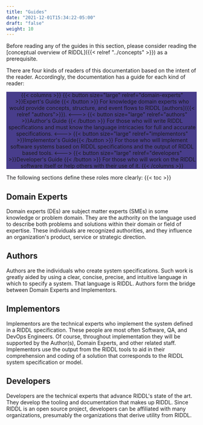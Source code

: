```yaml
---
title: "Guides"
date: "2021-12-01T15:34:22-05:00"
draft: "false"
weight: 10
---
```


Before reading any of the guides in this section, please consider reading 
the [conceptual overview of RIDDL]({{< relref "../concepts" >}}) as a
prerequisite.

There are four kinds of readers of this documentation based on the intent of
the reader. Accordingly, the documentation has a guide for each kind of
reader:

<div style="background-color: darkslateblue; text-align: center; padding-left: 3px">
{{< columns >}}
{{< button size="large" relref="domain-experts" >}}Expert's Guide {{< /button >}}
For knowledge domain experts who would provide concepts, structure, and event 
flows to RIDDL [authors]({{< relref "authors">}}).
<--->
{{< button size="large" relref="authors" >}}Author's Guide {{<  /button >}}
For those who will write RIDDL specifications and must know the language 
intricacies for full and accurate specifications.
<--->
{{< button size="large" relref="implementors" >}}Implementor's Guide{{< /button >}}
For those who will implement software systems based on RIDDL specifications and
the output of RIDDL based tools.
<--->
{{< button size="large" relref="developers" >}}Developer's Guide {{< /button >}}
For those who will work on the RIDDL software itself or help others with their
use of it.
{{< /columns >}}
</div>

The following sections define these roles more clearly:
{{< toc >}}

## Domain Experts
Domain experts (DEs) are subject matter experts (SMEs) in some knowledge 
or problem domain. They are the authority on the language used to describe 
both problems and solutions within their domain or field of expertise. These
individuals are recognized authorities, and they influence an organization's
product, service or strategic direction. 

## Authors

Authors are the individuals who create system specifications. Such work is
greatly aided by using a clear, concise, precise, and intuitive language
in which to specify a system. That language is RIDDL. Authors form the
bridge between Domain Experts and Implementors.


## Implementors
Implementors are the technical experts who implement the system defined in a
RIDDL specification. These people are most often Software, QA, and DevOps
Engineers. Of course, throughout implementation they will be supported by the
Author(s), Domain Experts, and other related staff. Implementors use the output
from the RIDDL tools to aid in their comprehension and coding of a solution
that corresponds to the RIDDL system specification or model.

## Developers
Developers are the technical experts that advance RIDDL's state of the art. They
develop the tooling and documentation that makes up RIDDL. Since RIDDL is an 
open source project, developers can be affiliated with many organizations, 
presumably the organizations that derive utility from RIDDL. 


<!-- FIXME: Reconcile the below with the above.

### Author

### Domain Experts
Domain experts include experts from both business and technical teams. These individuals are recognized authorities and key influencers within the organization. They may or may not be in leadership positions, but they are people who are broadly trusted for their knowledge of business rules/processes and/or systems. These are the [EF Huttons](https://www.youtube.com/watch?v=ByhYlY5WVvQ) of the business. While not comprehensive, these people may be Architects, Analysts, Developers, Managers, QA Engineers, or even Call Center Agents, and line workers from the warehouse.

Domain Experts do not need to be well versed in DDD or Reactive Architecture initially. It is the job of the Author to act as a guide and mentor through these topics. But Domain Experts must be captureContext to change what is for what could be. Reactive Architectures can be very challenging for people to digest. More specifically, quite often techniques used to implement distributed and reactive systems will change user experiences, expectations of consistency and availablity, the means used to monitor and maintain systems and processes, and so on. Domain experts will need to come to understand the reasons for these changes and be able to evangelize them as they interact with their peers.

### Implementors
Implementors are the technical experts who implement the system defined in the RIDDL specification. These people are most often Software, QA, and DevOps Engineers. Of course, throughout implementation they will be supported by the Author(s) and Domain Experts, as well as Project Managers, Scrum Masters, Security Analysts, and so on. It is incumbent on the implementation team to keep the RIDDL sources up to date and accurate as the system evolves.

Implementors should be experts in Reactive Architectures. In addition, software engineers, and to a certain extent, other implementors need to be well versed in the implementation tech stack. The creators of the RIDDL language have found that Scala and Akka deployed into a cloud environment provide the best tooling and support for implementing a reactive system. It is not surprising then, that some of the concepts and constructs found in RIDDL have strong parallels to these tools. It must be noted, however, that reactive systems can be implemented using a variety of languages, frameworks, environments, products and tools. Cloud native offerings can be used with great effect. The critical point is, throughout implementation, reactive principles must be forefront in mind as implementation choices are made.

It must also be stated at this point that even though it may conflict with reactive principles, the business has final say in major implementation choices. It is incumbent on the implementation team to advise decision makers on the risks and challenges that is posed by making choices that conflict with reactive principles. Factors like time, cost, user experience, business rules, availability of technical talent, strategic partners, and so on are all extremely important and may conflict with the choices of the implementation team and sound reactive architecture.

Read the above sectio
-->
